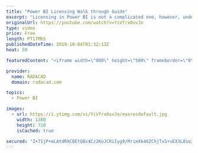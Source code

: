 ```yaml
---
title: "Power BI Licensing Walk through Guide"
excerpt: "Licensing in Power BI is not a complicated one, however, understanding that which features are included in which licensing plan is always a question from users. In this post, you will learn about all different licensing plans in Power BI, the scenarios to use the licensing for, and scenarios that you"
originalUrl: https://youtube.com/watch?v=YiVfrx0svJo
type: video
price: Free
length: PT17M6S
publishedDateTime: 2019-10-04T01:32:13Z
heat: 50

featuredContent: "<iframe width=\"800\" height=\"500\" frameborder=\"0\" src=\"https://www.youtube.com/embed/YiVfrx0svJo\" allow=\"accelerometer; autoplay; encrypted-media; gyroscope; picture-in-picture\" allowfullscreen></iframe>"

provider:
  name: RADACAD
  domain: radacad.com

topics:
  - Power BI

images:
  - url: https://i.ytimg.com/vi/YiVfrx0svJo/maxresdefault.jpg
    width: 1280
    height: 720
    isCached: true

secured: "Z+71jP+mLAtdRXCQEtQ8s4Cz2KoJCRiIyg9/MrimXk46ZChjTxS+vEX3L8so23auCXnBk1PNZ9T5ohdQG/CKO2UR0PZt4oo/6/Sg4q4kMfH/+r041s2uPz6JjbLVp8vsdLPQVWPRejVIzVio6ZPJ8p/YWektoB7tiTxyFQUXQK3MVJxcVKXNpYbaJKhlG1lbUnuXr0CSkbQzu1WYmBfgRe0PKPAb0s/sQR/ZYmLwqAbhKugMpQnRu7NACxHiEwm5XqI82MGlhNIn+CKqJAcG38vTdnRn4bvlCf3KPjL/TiSHHyY+ur2Hv1nEQaxm2LXzJazPqBt5N/XYNv0wBI88fNWYTs+7fb6t/5T1RjLwsR6VE9z2bGNcss/3yvf4S4/vSAQB+oPn9B31egmsvcPWC/TvwXlo8AenwuJBadoEbQc=;oM0Q8GF1zDC+lhujn2Vs0A=="
---
```


